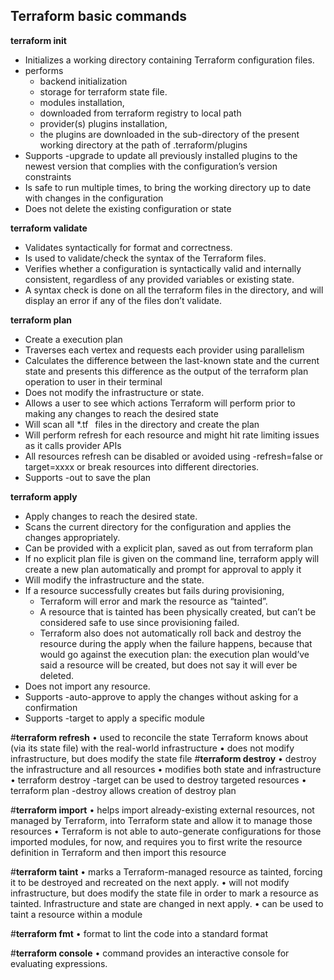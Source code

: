 ## **Terraform basic commands**

**terraform init**
- Initializes a working directory containing Terraform configuration files.
- performs
   - backend initialization
   - storage for terraform state file.
   - modules installation,
   - downloaded from terraform registry to local path
   - provider(s) plugins installation,
   - the plugins are downloaded in the sub-directory of the present working directory at the path of .terraform/plugins
- Supports -upgrade to update all previously installed plugins to the newest version that complies with the configuration’s version constraints
- Is safe to run multiple times, to bring the working directory up to date with changes in the configuration
- Does not delete the existing configuration or state

**terraform validate**
- Validates syntactically for format and correctness.
- Is used to validate/check the syntax of the Terraform files.
- Verifies whether a configuration is syntactically valid and internally consistent, regardless of any provided variables or existing state.
- A syntax check is done on all the terraform files in the directory, and will display an error if any of the files don’t validate.

**terraform plan**
- Create a execution plan
- Traverses each vertex and requests each provider using parallelism
- Calculates the difference between the last-known state and
the current state and presents this difference as the output of the terraform plan operation to user in their terminal
- Does not modify the infrastructure or state.
- Allows a user to see which actions Terraform will perform prior to making any changes to reach the desired state
- Will scan all *.tf  files in the directory and create the plan
- Will perform refresh for each resource and might hit rate limiting issues as it calls provider APIs
- All resources refresh can be disabled or avoided using
      -refresh=false or
       target=xxxx or break resources into different directories.
- Supports -out to save the plan

**terraform apply**
- Apply changes to reach the desired state.
- Scans the current directory for the configuration and applies the changes appropriately.
- Can be provided with a explicit plan, saved as out from terraform plan
- If no explicit plan file is given on the command line, terraform apply will create a new plan automatically
  and prompt for approval to apply it
- Will modify the infrastructure and the state.
- If a resource successfully creates but fails during provisioning,
    - Terraform will error and mark the resource as “tainted”.
    - A resource that is tainted has been physically created, but can’t be considered safe to use since provisioning failed.
    - Terraform also does not automatically roll back and destroy the resource during the apply when the failure happens, because that would go against the execution plan: the execution plan would’ve said a resource will be created, but does not say it will ever be deleted.
- Does not import any resource.
- Supports -auto-approve to apply the changes without asking for a confirmation
- Supports -target to apply a specific module

#**terraform refresh**
•	used to reconcile the state Terraform knows about (via its state file) with the real-world infrastructure
•	does not modify infrastructure, but does modify the state file
#**terraform destroy**
•	destroy the infrastructure and all resources
•	modifies both state and infrastructure
•	terraform destroy -target can be used to destroy targeted resources
•	terraform plan -destroy allows creation of destroy plan

#**terraform import**
•	helps import already-existing external resources, not managed by Terraform, into Terraform state and allow it to manage those resources
•	Terraform is not able to auto-generate configurations for those imported modules, for now, and requires you to first write the resource definition in Terraform and then import this resource

#**terraform taint**
•	marks a Terraform-managed resource as tainted, forcing it to be destroyed and recreated on the next apply.
•	will not modify infrastructure, but does modify the state file in order to mark a resource as tainted. Infrastructure and state are changed in next apply.
•	can be used to taint a resource within a module

#**terraform fmt**
•	format to lint the code into a standard format

#**terraform console**
•	command provides an interactive console for evaluating expressions.
